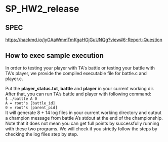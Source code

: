 # SP_HW2_release

## SPEC
https://hackmd.io/jyGAaWmmTmKgaHGjGuUNQg?view#6-Report-Question

## How to exec sample execution
In order to testing your player with TA's battle or testing your battle with TA's player, we provide the compiled executable file for battle.c and player.c.

Put the **player_status.txt**, **battle** and **player** in your current working dir. After that, you can run TA’s battle and player with following command:  
`$ ./battle A 0`  
`A = root's [battle_id] `  
`0 = root's [parent_pid]`  
It will generate 8 + 14 log files in your current working directory and output a  champion message from battle A’s stdout at the end of the championship.
Note that it does not mean you can get full points by successfully running with these two programs. We will check if you strictly follow the steps by checking the log files step by step.

